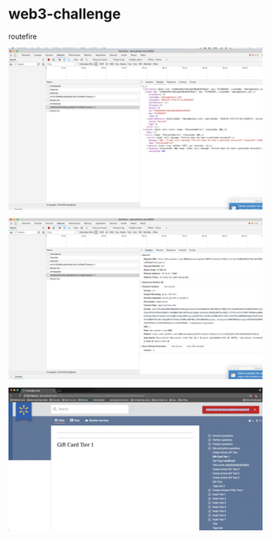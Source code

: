 # web3-challenge
routefire

![Image](./1.png?raw=true)

![Image](./2.png?raw=true)

![Image](./3.png?raw=true)

